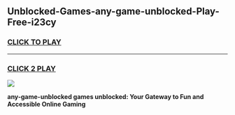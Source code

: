
## Unblocked-Games-any-game-unblocked-Play-Free-i23cy
<h3>
<a href="https://premium76.site?title=any-game-unblocked&ref=20A">CLICK TO PLAY</a></h3>
<hr>

<h3>
<a href="https://premium76.site?title=any-game-unblocked&ref=20A">CLICK 2 PLAY</a>
  
</h3>

<a href="https://premium76.site?title=any-game-unblocked&ref=20A"><img src="https://clearcache.store/games.png"></a>


**any-game-unblocked games unblocked: Your Gateway to Fun and Accessible Online Gaming**

